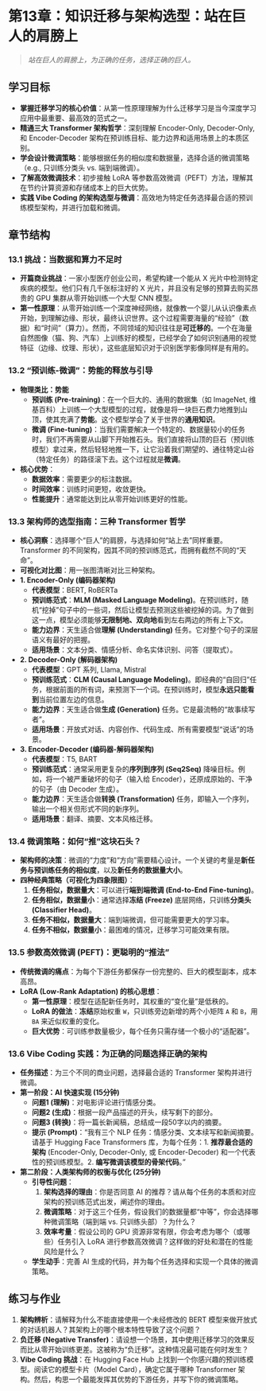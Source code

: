 # 第13章：知识迁移与架构选型：站在巨人的肩膀上

> *站在巨人的肩膀上，为正确的任务，选择正确的巨人。*

## 学习目标

- **掌握迁移学习的核心价值**：从第一性原理理解为什么迁移学习是当今深度学习应用中最重要、最高效的范式之一。
- **精通三大 Transformer 架构哲学**：深刻理解 Encoder-Only, Decoder-Only, 和 Encoder-Decoder 架构在预训练目标、能力边界和适用场景上的本质区别。
- **学会设计微调策略**：能够根据任务的相似度和数据量，选择合适的微调策略（e.g., 只训练分类头 vs. 端到端微调）。
- **了解高效微调技术**：初步接触 LoRA 等参数高效微调（PEFT）方法，理解其在节约计算资源和存储成本上的巨大优势。
- **实践 Vibe Coding 的架构选型与微调**：高效地为特定任务选择最合适的预训练模型架构，并进行加载和微调。

## 章节结构

### 13.1 挑战：当数据和算力不足时

- **开篇商业挑战**：一家小型医疗创业公司，希望构建一个能从 X 光片中检测特定疾病的模型。他们只有几千张标注好的 X 光片，并且没有足够的预算去购买昂贵的 GPU 集群从零开始训练一个大型 CNN 模型。
- **第一性原理**：从零开始训练一个深度神经网络，就像教一个婴儿从认识像素点开始，到理解边缘、形状，最终认识世界。这个过程需要海量的“经验”（数据）和“时间”（算力）。然而，不同领域的知识往往是**可迁移的**。一个在海量自然图像（猫、狗、汽车）上训练好的模型，已经学会了如何识别通用的视觉特征（边缘、纹理、形状），这些底层知识对于识别医学影像同样是有用的。

### 13.2 “预训练-微调”：势能的释放与引导

- **物理类比：势能**
    - **预训练 (Pre-training)**：在一个巨大的、通用的数据集（如 ImageNet, 维基百科）上训练一个大型模型的过程，就像是将一块巨石费力地推到山顶，使其充满了**势能**。这个模型学会了关于世界的**通用知识**。
    - **微调 (Fine-tuning)**：当我们需要解决一个特定的、数据量较小的任务时，我们不再需要从山脚下开始推石头。我们直接将山顶的巨石（预训练模型）拿过来，然后轻轻地推一下，让它沿着我们期望的、通往特定山谷（特定任务）的路径滚下去。这个过程就是**微调**。
- **核心优势**：
    - **数据效率**：需要更少的标注数据。
    - **时间效率**：训练时间更短，收敛更快。
    - **性能提升**：通常能达到比从零开始训练更好的性能。

### 13.3 架构师的选型指南：三种 Transformer 哲学

- **核心洞察**：选择哪个“巨人”的肩膀，与选择如何“站上去”同样重要。Transformer 的不同架构，因其不同的预训练范式，而拥有截然不同的“天命”。
- **可视化对比图**：用一张图清晰对比三种架构。
- **1. Encoder-Only (编码器架构)**
    - **代表模型**：BERT, RoBERTa
    - **预训练范式**：**MLM (Masked Language Modeling)**。在预训练时，随机“挖掉”句子中的一些词，然后让模型去预测这些被挖掉的词。为了做到这一点，模型必须能够**无限制地、双向地**看到左右两边的所有上下文。
    - **能力边界**：天生适合做**理解 (Understanding)** 任务。它对整个句子的深层语义有最好的把握。
    - **适用场景**：文本分类、情感分析、命名实体识别、问答（提取式）。
- **2. Decoder-Only (解码器架构)**
    - **代表模型**：GPT 系列, Llama, Mistral
    - **预训练范式**：**CLM (Causal Language Modeling)**。即经典的“自回归”任务，根据前面的所有词，来预测下一个词。在预训练时，模型**永远只能看到**当前位置左边的信息。
    - **能力边界**：天生适合做**生成 (Generation)** 任务。它是最流畅的“故事续写者”。
    - **适用场景**：开放式对话、内容创作、代码生成、所有需要模型“说话”的场景。
- **3. Encoder-Decoder (编码器-解码器架构)**
    - **代表模型**：T5, BART
    - **预训练范式**：通常采用更复杂的**序列到序列 (Seq2Seq)** 降噪目标。例如，将一个被严重破坏的句子（输入给 Encoder），还原成原始的、干净的句子（由 Decoder 生成）。
    - **能力边界**：天生适合做**转换 (Transformation)** 任务，即输入一个序列，输出一个相关但形式不同的新序列。
    - **适用场景**：翻译、摘要、文本风格迁移。

### 13.4 微调策略：如何“推”这块石头？

- **架构师的决策**：微调的“力度”和“方向”需要精心设计。一个关键的考量是**新任务与预训练任务的相似度**，以及**新任务的数据量大小**。
- **四种经典策略（可视化为四象限图）**：
    1.  **任务相似，数据量大**：可以进行**端到端微调 (End-to-End Fine-tuning)**。
    2.  **任务相似，数据量小**：通常选择**冻结 (Freeze)** 底层网络，只训练**分类头 (Classifier Head)**。
    3.  **任务不相似，数据量大**：端到端微调，但可能需要更大的学习率。
    4.  **任务不相似，数据量小**：最困难的情况，迁移学习可能效果有限。

### 13.5 参数高效微调 (PEFT)：更聪明的“推法”

- **传统微调的痛点**：为每个下游任务都保存一份完整的、巨大的模型副本，成本高昂。
- **LoRA (Low-Rank Adaptation) 的核心思想**：
    - **第一性原理**：模型在适配新任务时，其权重的“变化量”是低秩的。
    - **LoRA 的做法**：**冻结**原始权重 `W`，只训练旁边新增的两个小矩阵 `A` 和 `B`，用 `BA` 来近似权重的变化。
    - **巨大优势**：可训练参数量极少，每个任务只需存储一个极小的“适配器”。

### 13.6 Vibe Coding 实践：为正确的问题选择正确的架构

- **任务描述**：为三个不同的商业问题，选择最合适的 Transformer 架构并进行微调。
- **第一阶段：AI 快速实现 (15分钟)**
    - **问题1 (理解)**：对电影评论进行情感分类。
    - **问题2 (生成)**：根据一段产品描述的开头，续写剩下的部分。
    - **问题3 (转换)**：将一篇长新闻稿，总结成一段50字以内的摘要。
    - **提示 (Prompt)**：“我有三个 NLP 任务：情感分类、文本续写和新闻摘要。请基于 Hugging Face Transformers 库，为每个任务：1. **推荐最合适的架构** (Encoder-Only, Decoder-Only, 或 Encoder-Decoder) 和一个代表性的预训练模型。2. **编写微调该模型的骨架代码**。”
- **第二阶段：人类架构师的权衡与优化 (25分钟)**
    - **引导性问题**：
        1.  **架构选择的理由**：你是否同意 AI 的推荐？请从每个任务的本质和对应架构的预训练范式出发，阐述你的理由。
        2.  **微调策略**：对于这三个任务，假设我们的数据量都“中等”，你会选择哪种微调策略（端到端 vs. 只训练头部）？为什么？
        3.  **效率考量**：假设公司的 GPU 资源非常有限，你会考虑为哪个（或哪些）任务引入 LoRA 进行参数高效微调？这样做的好处和潜在的性能风险是什么？
    - **学生动手**：完善 AI 生成的代码，并为每个任务选择和实现一个具体的微调策略。

## 练习与作业

1.  **架构辨析**：请解释为什么不能直接使用一个未经修改的 BERT 模型来做开放式的对话机器人？其架构上的哪个根本特性导致了这个问题？
2.  **负迁移 (Negative Transfer)**：请设想一个场景，其中使用迁移学习的效果反而比从零开始训练更差。这被称为“负迁移”。这种情况最可能在何时发生？
3.  **Vibe Coding 挑战**：在 Hugging Face Hub 上找到一个你感兴趣的预训练模型。阅读它的模型卡片（Model Card），确定它属于哪种 Transformer 架构。然后，构思一个最能发挥其优势的下游任务，并写下你的微调策略。
